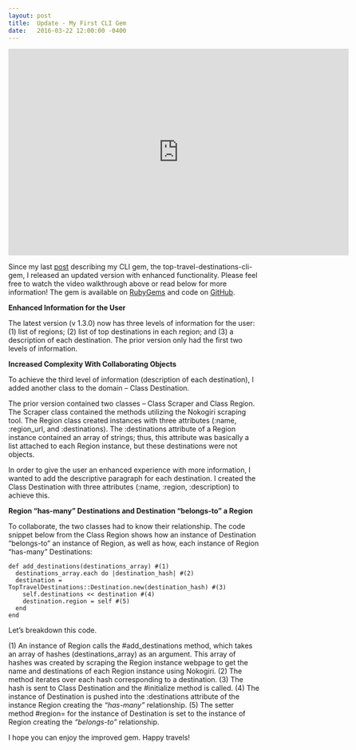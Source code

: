 ```yaml
---
layout: post
title:  Update - My First CLI Gem
date:   2016-03-22 12:00:00 -0400
---
```


<p>
  <span style="text-align:center; display: block;">
    <iframe type="text/html" width="682" height="414" src="https://www.youtube.com/embed/ZzCnz5vTyFk?version=3&amp;rel=1&amp;fs=1&amp;autohide=2&amp;showsearch=0&amp;showinfo=1&amp;iv_load_policy=1&amp;wmode=transparent" allowfullscreen="true" style="border:0;">
    </iframe>
  </span>
</p>

Since my last [post](http://agdavid.github.io/2016/03/14/my_first_cli_gem/) describing my CLI gem, the top-travel-destinations-cli-gem, I released an updated version with enhanced functionality.  Please feel free to watch the video walkthrough above or read below for more information! The gem is available on [RubyGems](https://rubygems.org/search?utf8=%E2%9C%93&query=top+travel+destinations) and code on [GitHub](https://github.com/agdavid/top-travel-destinations-cli-gem).

**Enhanced Information for the User**

The latest version (v 1.3.0) now has three levels of information for the user: (1) list of regions; (2) list of top destinations in each region; and (3) a description of each destination.  The prior version only had the first two levels of information.

**Increased Complexity With Collaborating Objects**

To achieve the third level of information (description of each destination), I added another class to the domain – Class Destination.

The prior version contained two classes – Class Scraper and Class Region.  The Scraper class contained the methods utilizing the Nokogiri scraping tool.  The Region class created instances with three attributes (:name, :region_url, and :destinations).  The :destinations attribute of a Region instance contained an array of strings; thus, this attribute was basically a list attached to each Region instance, but these destinations were not objects.

In order to give the user an enhanced experience with more information, I wanted to add the descriptive paragraph for each destination.  I created the Class Destination with three attributes (:name, :region, :description) to achieve this.

**Region “has-many” Destinations and Destination “belongs-to” a Region**

To collaborate, the two classes had to know their relationship. The code snippet below from the Class Region shows how an instance of Destination “belongs-to” an instance of Region, as well as how, each instance of Region “has-many” Destinations:
 
```
def add_destinations(destinations_array) #(1)
  destinations_array.each do |destination_hash| #(2)
  destination = TopTravelDestinations::Destination.new(destination_hash) #(3) 
    self.destinations << destination #(4)
    destination.region = self #(5)
  end
end
```

Let’s breakdown this code.

(1) An instance of Region calls the #add_destinations method, which takes an array of hashes (destinations_array) as an argument.  This array of hashes was created by scraping the Region instance webpage to get the name and destinations of each Region instance using Nokogiri. (2) The method iterates over each hash corresponding to a destination. (3) The hash is sent to Class Destination and the #initialize method is called. (4) The instance of Destination is pushed into the :destinations attribute of the instance Region creating the *“has-many”* relationship. (5) The setter method #region= for the instance of Destination is set to the instance of Region creating the *“belongs-to”* relationship.

I hope you can enjoy the improved gem. Happy travels!